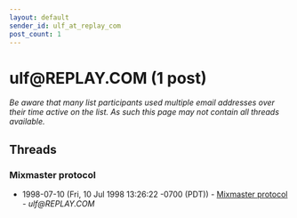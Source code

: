 ```yaml
---
layout: default
sender_id: ulf_at_replay_com
post_count: 1
---
```


# ulf<span>@</span>REPLAY.COM (1 post)

_Be aware that many list participants used multiple email addresses over their time active on the list. As such this page may not contain all threads available._

## Threads

### Mixmaster protocol
+ 1998-07-10 (Fri, 10 Jul 1998 13:26:22 -0700 (PDT)) - [Mixmaster protocol](/archive/1998/07/a771e069ec125795bf977029a69eb89aba61e044d3f04677c74dcb1dbee011e9) - _ulf@REPLAY.COM_

